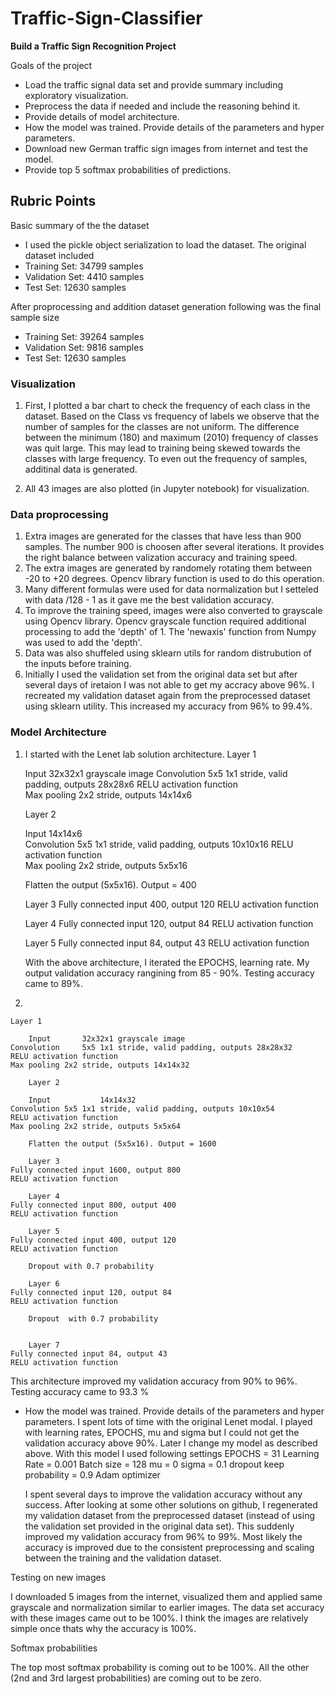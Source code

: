 # Traffic-Sign-Classifier

**Build a Traffic Sign Recognition Project**

Goals of the project
* Load the traffic signal data set and provide summary including exploratory visualization. 
* Preprocess the data if needed and include the reasoning behind it. 
* Provide details of model architecture.
* How the model was trained. Provide details of the parameters and hyper parameters. 
* Download new German traffic sign images from internet and test the model. 
* Provide top 5 softmax probabilities of predictions. 

## Rubric Points

Basic summary of the the dataset

* I used the pickle object serialization to load the dataset.
The original dataset included
* Training Set:   34799 samples
* Validation Set: 4410 samples
* Test Set:       12630 samples

After proprocessing and addition dataset generation following was the final sample size
* Training Set:   39264 samples
* Validation Set:  9816  samples
* Test Set:       12630 samples


### Visualization 
  1. First, I plotted a bar chart to check the frequency of each class in the dataset. Based on the Class vs frequency of labels we observe that the number of samples for the classes are not uniform. The difference between the minimum (180) and maximum (2010) frequency of classes was quit large. This may lead to training being skewed towards the classes with large frequency. To even out the frequency of samples, additinal data is generated.

 2. All 43 images are also plotted (in Jupyter notebook) for visualization. 

### Data proprocessing 

  1. Extra images are generated for the classes that have less than 900 samples. The number 900 is choosen after several iterations. It provides the right balance between valization accuracy and training speed. 
  2. The extra images are generated by randomely rotating them between -20 to +20 degrees. Opencv library function is used to do this operation. 
  3. Many different formulas were used for data normalization but I setteled with  data /128 - 1 as it gave me the best validation  accuracy. 
  4. To improve the training speed, images were also converted to grayscale using Opencv library. Opencv grayscale function required additional processing to add the 'depth' of 1. The 'newaxis' function from Numpy was used to add the 'depth'.  
  5. Data was also shuffeled using sklearn utils for random distrubution of the inputs before training. 
  6. Initially I used the validation set from the original data set but after several days of iretaion I was not able to get my accracy above 96%.  I recreated my validation dataset again from the preprocessed dataset using sklearn utility. This increased my accuracy from 96% to 99.4%. 


### Model Architecture
  1. I started with the Lenet lab solution architecture.
        Layer 1 

        Input   	32x32x1 grayscale image
	Convolution     5x5	1x1 stride, valid padding, outputs 28x28x6
	RELU activation function	
	Max pooling	2x2 stride, outputs 14x14x6

        Layer 2

        Input           14x14x6  
	Convolution	5x5	1x1 stride, valid padding, outputs 10x10x16
	RELU activation function	
	Max pooling	2x2 stride, outputs 5x5x16
        
        Flatten the output (5x5x16). Output = 400

        Layer 3
	Fully connected input 400, output 120
	RELU activation function	
     
        Layer 4
	Fully connected input 120, output 84
	RELU activation function	
  
        Layer 5
  	Fully connected input 84, output 43
	RELU activation function	
     
       With the above architecture, I iterated the EPOCHS, learning rate. My output validation accuracy rangining from 85 - 90%.
       Testing accuracy came to 89%.

   2. 
 	Layer 1 

        Input   	32x32x1 grayscale image
	Convolution     5x5	1x1 stride, valid padding, outputs 28x28x32
	RELU activation function	
	Max pooling	2x2 stride, outputs 14x14x32

        Layer 2

        Input           14x14x32  
	Convolution	5x5	1x1 stride, valid padding, outputs 10x10x54
	RELU activation function	
	Max pooling	2x2 stride, outputs 5x5x64
        
        Flatten the output (5x5x16). Output = 1600

        Layer 3
	Fully connected input 1600, output 800
	RELU activation function	
     
        Layer 4
	Fully connected input 800, output 400
	RELU activation function	
  
        Layer 5
  	Fully connected input 400, output 120
	RELU activation function	

        Dropout with 0.7 probability
  
        Layer 6
  	Fully connected input 120, output 84
	RELU activation function
	
        Dropout  with 0.7 probability

  
        Layer 7
  	Fully connected input 84, output 43
	RELU activation function	

  This architecture improved my validation accuracy from 90% to 96%.
  Testing accuracy came to 93.3 % 

- How the model was trained. Provide details of the parameters and hyper parameters. 
  I spent lots of time with the original Lenet modal. I played with learning rates, EPOCHS, mu and sigma but I could not get the validation accuracy above 90%. 
  Later I change my model as described above. With this model I used following settings
  EPOCHS = 31
  Learning Rate = 0.001
  Batch size = 128
  mu = 0
  sigma = 0.1
  dropout keep probability = 0.9
  Adam optimizer

  I spent several days to improve the validation accuracy without any success. After looking at some other solutions on github, I regenerated my validation dataset from the preprocessed dataset (instead of using the validation set provided in the original data set). This suddenly improved my validation accuracy from 96% to 99%. Most likely the accuracy is improved due to the consistent preprocessing and scaling between the training and the validation dataset. 



Testing on new images

 I downloaded 5 images from the internet, visualized them and applied same grayscale and normalization similar to earlier images. 
 The data set accuracy with these images came out to be 100%. I think the images are relatively simple once thats why the accuracy is 100%. 

Softmax probabilities

The top most softmax probability is coming out to be 100%. All the other (2nd and 3rd largest probabilities) are coming out to be zero. 

 

  




  


  
